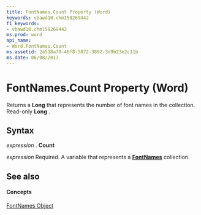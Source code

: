 ```yaml
---
title: FontNames.Count Property (Word)
keywords: vbawd10.chm158269442
f1_keywords:
- vbawd10.chm158269442
ms.prod: word
api_name:
- Word.FontNames.Count
ms.assetid: 2a518a70-46f8-5872-3892-3d9b23e2c11b
ms.date: 06/08/2017
---
```



# FontNames.Count Property (Word)

Returns a  **Long** that represents the number of font names in the collection. Read-only **Long** .


## Syntax

 _expression_ . **Count**

 _expression_ Required. A variable that represents a **[FontNames](Word.FontNames.md)** collection.


## See also


#### Concepts


[FontNames Object](Word.FontNames.md)

